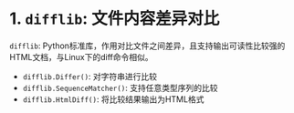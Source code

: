 # 1. `difflib`: 文件内容差异对比

`difflib`: Python标准库，作用对比文件之间差异，且支持输出可读性比较强的HTML文档，与Linux下的diff命令相似。

* `difflib.Differ()`: 对字符串进行比较
* `difflib.SequenceMatcher()`: 支持任意类型序列的比较
* `difflib.HtmlDiff()`: 将比较结果输出为HTML格式
